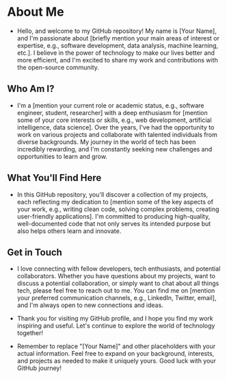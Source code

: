 # About Me

- Hello, and welcome to my GitHub repository! My name is [Your Name], and I'm passionate about [briefly mention your main areas of interest or expertise, e.g., software development, data analysis, machine learning, etc.]. I believe in the power of technology to make our lives better and more efficient, and I'm excited to share my work and contributions with the open-source community.

## Who Am I?

- I'm a [mention your current role or academic status, e.g., software engineer, student, researcher] with a deep enthusiasm for [mention some of your core interests or skills, e.g., web development, artificial intelligence, data science]. Over the years, I've had the opportunity to work on various projects and collaborate with talented individuals from diverse backgrounds. My journey in the world of tech has been incredibly rewarding, and I'm constantly seeking new challenges and opportunities to learn and grow.

## What You'll Find Here

- In this GitHub repository, you'll discover a collection of my projects, each reflecting my dedication to [mention some of the key aspects of your work, e.g., writing clean code, solving complex problems, creating user-friendly applications]. I'm committed to producing high-quality, well-documented code that not only serves its intended purpose but also helps others learn and innovate.

## Get in Touch

- I love connecting with fellow developers, tech enthusiasts, and potential collaborators. Whether you have questions about my projects, want to discuss a potential collaboration, or simply want to chat about all things tech, please feel free to reach out to me. You can find me on [mention your preferred communication channels, e.g., LinkedIn, Twitter, email], and I'm always open to new connections and ideas.

- Thank you for visiting my GitHub profile, and I hope you find my work inspiring and useful. Let's continue to explore the world of technology together!

- Remember to replace "[Your Name]" and other placeholders with your actual information. Feel free to expand on your background, interests, and projects as needed to make it uniquely yours. Good luck with your GitHub journey!
<!---
m4dushanDeSilva/m4dushanDeSilva is a ✨ special ✨ repository because its `README.md` (this file) appears on your GitHub profile.
You can click the Preview link to take a look at your changes.
--->

